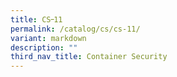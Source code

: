 ```yaml
---
title: CS᠆11
permalink: /catalog/cs/cs-11/
variant: markdown
description: ""
third_nav_title: Container Security
---
```

